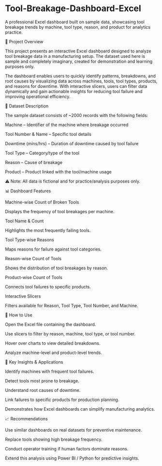 # Tool-Breakage-Dashboard-Excel
A professional Excel dashboard built on sample data, showcasing tool breakage trends by machine, tool type, reason, and product for analytics practice.

📌 Project Overview

This project presents an interactive Excel dashboard designed to analyze tool breakage data in a manufacturing setup. The dataset used here is sample and completely imaginary, created for demonstration and learning purposes only.

The dashboard enables users to quickly identify patterns, breakdowns, and root causes by visualizing data across machines, tools, tool types, products, and reasons for downtime. With interactive slicers, users can filter data dynamically and gain actionable insights for reducing tool failure and improving operational efficiency.

📂 Dataset Description

The sample dataset consists of ~2000 records with the following fields:

Machine – Identifier of the machine where breakage occurred

Tool Number & Name – Specific tool details

Downtime (mins/hrs) – Duration of downtime caused by tool failure

Tool Type – Category/type of the tool

Reason – Cause of breakage 

Product – Product linked with the tool/machine usage

⚠️ Note: All data is fictional and for practice/analysis purposes only.

📊 Dashboard Features

Machine-wise Count of Broken Tools

Displays the frequency of tool breakages per machine.

Tool Name & Count

Highlights the most frequently failing tools.

Tool Type-wise Reasons

Maps reasons for failure against tool categories.

Reason-wise Count of Tools

Shows the distribution of tool breakages by reason.

Product-wise Count of Tools

Connects tool failures to specific products.

Interactive Slicers

Filters available for Reason, Tool Type, Tool Number, and Machine.

🚀 How to Use

Open the Excel file containing the dashboard.

Use slicers to filter by reason, machine, tool type, or tool number.

Hover over charts to view detailed breakdowns.

Analyze machine-level and product-level trends.

🔎 Key Insights & Applications

Identify machines with frequent tool failures.

Detect tools most prone to breakage.

Understand root causes of downtime.

Link failures to specific products for production planning.

Demonstrates how Excel dashboards can simplify manufacturing analytics.

📈 Recommendations

Use similar dashboards on real datasets for preventive maintenance.

Replace tools showing high breakage frequency.

Conduct operator training if human factors dominate reasons.

Extend this analysis using Power BI / Python for predictive insights.
